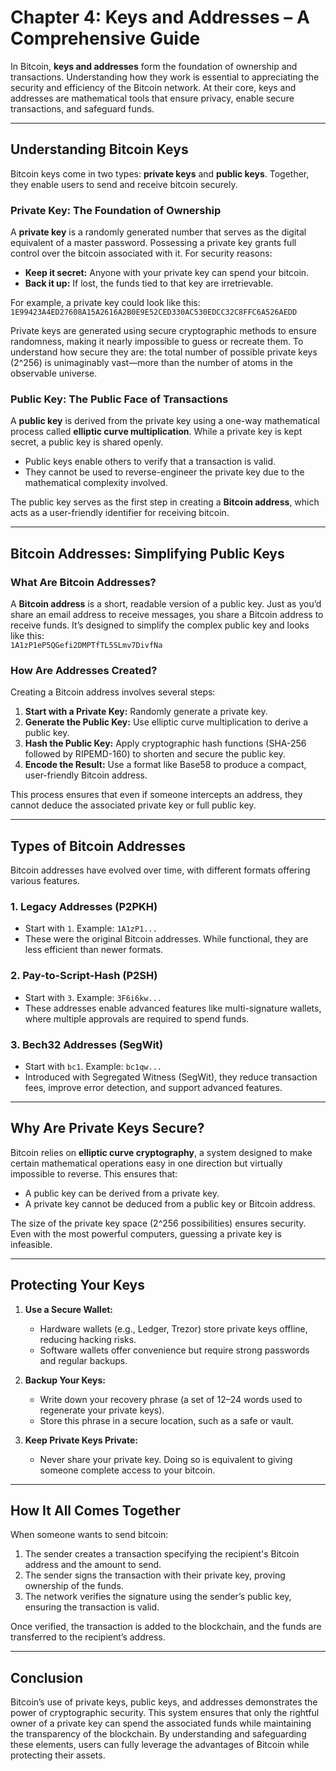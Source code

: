 # Chapter 4: Keys and Addresses – A Comprehensive Guide  

In Bitcoin, **keys and addresses** form the foundation of ownership and transactions. Understanding how they work is essential to appreciating the security and efficiency of the Bitcoin network. At their core, keys and addresses are mathematical tools that ensure privacy, enable secure transactions, and safeguard funds.

---

## **Understanding Bitcoin Keys**

Bitcoin keys come in two types: **private keys** and **public keys**. Together, they enable users to send and receive bitcoin securely.

### Private Key: The Foundation of Ownership  
A **private key** is a randomly generated number that serves as the digital equivalent of a master password. Possessing a private key grants full control over the bitcoin associated with it. For security reasons:  
- **Keep it secret:** Anyone with your private key can spend your bitcoin.  
- **Back it up:** If lost, the funds tied to that key are irretrievable.  

For example, a private key could look like this:  
`1E99423A4ED27608A15A2616A2B0E9E52CED330AC530EDCC32C8FFC6A526AEDD`

Private keys are generated using secure cryptographic methods to ensure randomness, making it nearly impossible to guess or recreate them. To understand how secure they are: the total number of possible private keys (2^256) is unimaginably vast—more than the number of atoms in the observable universe.

### Public Key: The Public Face of Transactions  
A **public key** is derived from the private key using a one-way mathematical process called **elliptic curve multiplication**. While a private key is kept secret, a public key is shared openly.  
- Public keys enable others to verify that a transaction is valid.  
- They cannot be used to reverse-engineer the private key due to the mathematical complexity involved.  

The public key serves as the first step in creating a **Bitcoin address**, which acts as a user-friendly identifier for receiving bitcoin.

---

## **Bitcoin Addresses: Simplifying Public Keys**

### What Are Bitcoin Addresses?  
A **Bitcoin address** is a short, readable version of a public key. Just as you’d share an email address to receive messages, you share a Bitcoin address to receive funds. It’s designed to simplify the complex public key and looks like this:  
`1A1zP1eP5QGefi2DMPTfTL5SLmv7DivfNa`

### How Are Addresses Created?  
Creating a Bitcoin address involves several steps:  
1. **Start with a Private Key:** Randomly generate a private key.  
2. **Generate the Public Key:** Use elliptic curve multiplication to derive a public key.  
3. **Hash the Public Key:** Apply cryptographic hash functions (SHA-256 followed by RIPEMD-160) to shorten and secure the public key.  
4. **Encode the Result:** Use a format like Base58 to produce a compact, user-friendly Bitcoin address.  

This process ensures that even if someone intercepts an address, they cannot deduce the associated private key or full public key.

---

## **Types of Bitcoin Addresses**

Bitcoin addresses have evolved over time, with different formats offering various features.

### 1. Legacy Addresses (P2PKH)  
- Start with `1`. Example: `1A1zP1...`  
- These were the original Bitcoin addresses. While functional, they are less efficient than newer formats.

### 2. Pay-to-Script-Hash (P2SH)  
- Start with `3`. Example: `3F6i6kw...`  
- These addresses enable advanced features like multi-signature wallets, where multiple approvals are required to spend funds.

### 3. Bech32 Addresses (SegWit)  
- Start with `bc1`. Example: `bc1qw...`  
- Introduced with Segregated Witness (SegWit), they reduce transaction fees, improve error detection, and support advanced features.

---

## **Why Are Private Keys Secure?**

Bitcoin relies on **elliptic curve cryptography**, a system designed to make certain mathematical operations easy in one direction but virtually impossible to reverse. This ensures that:  
- A public key can be derived from a private key.  
- A private key cannot be deduced from a public key or Bitcoin address.

The size of the private key space (2^256 possibilities) ensures security. Even with the most powerful computers, guessing a private key is infeasible.

---

## **Protecting Your Keys**

1. **Use a Secure Wallet:**  
   - Hardware wallets (e.g., Ledger, Trezor) store private keys offline, reducing hacking risks.  
   - Software wallets offer convenience but require strong passwords and regular backups.  

2. **Backup Your Keys:**  
   - Write down your recovery phrase (a set of 12–24 words used to regenerate your private keys).  
   - Store this phrase in a secure location, such as a safe or vault.

3. **Keep Private Keys Private:**  
   - Never share your private key. Doing so is equivalent to giving someone complete access to your bitcoin.

---

## **How It All Comes Together**

When someone wants to send bitcoin:  
1. The sender creates a transaction specifying the recipient's Bitcoin address and the amount to send.  
2. The sender signs the transaction with their private key, proving ownership of the funds.  
3. The network verifies the signature using the sender’s public key, ensuring the transaction is valid.  

Once verified, the transaction is added to the blockchain, and the funds are transferred to the recipient’s address.

---

## **Conclusion**

Bitcoin’s use of private keys, public keys, and addresses demonstrates the power of cryptographic security. This system ensures that only the rightful owner of a private key can spend the associated funds while maintaining the transparency of the blockchain. By understanding and safeguarding these elements, users can fully leverage the advantages of Bitcoin while protecting their assets.
